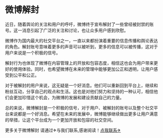 # 微博解封

近日，随着舆论的关注和用户的呼吁，微博终于宣布解封了一些曾经被封禁的账号。这一消息引起了广泛的关注和讨论，也让众多用户感到欣慰。

微博作为国内最大的社交平台之一，一直以来都扮演着重要的信息传播和舆论表达的角色。解封账号意味着更多的声音可以被听到，更多的信息可以被传播，这对于用户来说是一个积极的信号。

解封行为也体现了微博在内容管理上的开放和包容态度，相信这也会为用户带来更好的使用体验。同时，也希望微博在未来的管理中能够更加公正和透明，让用户感受到公平和公正。

对于被解封的用户来说，这无疑是一个好消息。他们可以重新回到平台上，继续和粉丝互动，分享自己的观点和生活。这也是对他们努力和坚持的一种认可，相信他们会更加珍惜这个机会，为微博的发展和建设贡献自己的力量。

总的来说，微博解封是一个积极的信号，对于用户、被解封的账号以及整个社交平台来说都是一个好消息。希望在未来的发展中，微博能够继续做出更多让用户满意的举措，让这个平台成为一个更加开放和包容的社交空间。

更多关于微博解封 请通过✈与我们联系,感谢阅读！[点我联系✈](https://m.k02.cc)